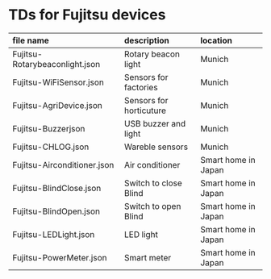 # TDs for Fujitsu devices

| file name | description | location |
|:--|:--|:--|
| Fujitsu-Rotarybeaconlight.json | Rotary beacon light | Munich |
| Fujitsu-WiFiSensor.json | Sensors for factories | Munich |
| Fujitsu-AgriDevice.json | Sensors for horticuture | Munich |
| Fujitsu-Buzzerjson | USB buzzer and light | Munich |
| Fujitsu-CHLOG.json | Wareble sensors | Munich |
| Fujitsu-Airconditioner.json | Air conditioner | Smart home in Japan |
| Fujitsu-BlindClose.json | Switch to close Blind | Smart home in Japan |
| Fujitsu-BlindOpen.json | Switch to open Blind | Smart home in Japan |
| Fujitsu-LEDLight.json | LED light | Smart home in Japan |
| Fujitsu-PowerMeter.json | Smart meter | Smart home in Japan |
